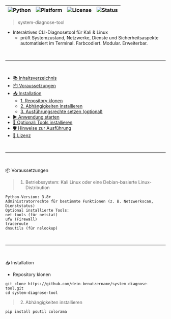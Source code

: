 |![Python](https://img.shields.io/badge/python-3.8%2B-blue?style=flat-square)|![Platform](https://img.shields.io/badge/platform-Kali%20Linux%20%7C%20Debian-lightgrey?style=flat-square)|![License](https://img.shields.io/badge/license-MIT-green?style=flat-square)|![Status](https://img.shields.io/badge/status-stable-brightgreen?style=flat-square)|
|---|---|---|---|

> system-diagnose-tool
- Interaktives CLI-Diagnosetool für Kali &amp; Linux
  - prüft Systemzustand, Netzwerke, Dienste und Sicherheitsaspekte automatisiert im Terminal. Farbcodiert. Modular. Erweiterbar.

<br>

---

<br>

- [📚 Inhaltsverzeichnis](#-inhaltsverzeichnis)
- [📦 Voraussetzungen](#-voraussetzungen)
- [📥 Installation](#-installation)
  - [1. Repository klonen](#1-repository-klonen)
  - [2. Abhängigkeiten installieren](#2-abhängigkeiten-installieren)
  - [3. Ausführungsrechte setzen (optional)](#3-ausführungsrechte-setzen-optional)
- [▶️ Anwendung starten](#️-anwendung-starten)
- [🧩 Optional: Tools installieren](#-optional-tools-installieren)
- [🛡️ Hinweise zur Ausführung](#️-hinweise-zur-ausführung)
- [📝 Lizenz](#-lizenz)

<br>

---

<br>

📦 Voraussetzungen
> 1. Betriebssystem: Kali Linux oder eine Debian-basierte Linux-Distribution

```yarn
Python-Version: 3.8+
Administratorrechte für bestimmte Funktionen (z. B. Netzwerkscan, Dienststatus)
Optional installierte Tools:
net-tools (für netstat)
ufw (Firewall)
traceroute
dnsutils (für nslookup)
```

<br>

---

<br>

📥 Installation
  - Repository klonen

```yarn
git clone https://github.com/dein-benutzername/system-diagnose-tool.git
cd system-diagnose-tool
```

> 2. Abhängigkeiten installieren

```yarn
pip install psutil colorama
```
